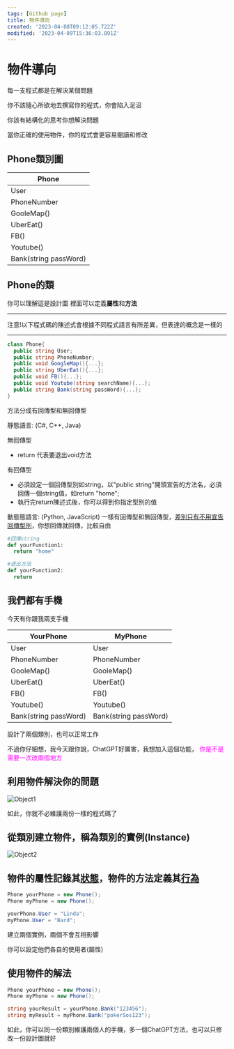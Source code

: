 ```yaml
---
tags: [Github page]
title: 物件導向
created: '2023-04-08T09:12:05.722Z'
modified: '2023-04-09T15:36:03.891Z'
---
```


# 物件導向
每一支程式都是在解決某個問題

你不該隨心所欲地去撰寫你的程式，你會陷入泥沼

你該有結構化的思考你想解決問題

當你正確的使用物件，你的程式會更容易閱讀和修改

## Phone類別圖

| Phone |
| ------------ |
| User |
| PhoneNumber |
| GooleMap() |
| UberEat() |
| FB() |
| Youtube() |
| Bank(string passWord) |



## Phone的類
你可以理解這是設計圖
裡面可以定義**屬性**和**方法**

***

注意!以下程式碼的陳述式會根據不同程式語言有所差異，但表達的概念是一樣的

***

```csharp
class Phone{
  public string User;
  public string PhoneNumber;
  public void GoogleMap(){...};
  public string UberEat(){...};
  public void FB(){...};
  public void Youtube(string searchName){...};
  public string Bank(string passWord){...};
}
```

方法分成有回傳型和無回傳型

靜態語言:
(C#, C++, Java)

無回傳型
* return 代表要退出void方法

有回傳型
* 必須設定一個回傳型別如string，以"public string"開頭宣告的方法名，必須回傳一個string值，如return "home";  
* 執行完return陳述式後，你可以得到你指定型別的值

動態態語言:
(Python, JavaScript)
一樣有回傳型和無回傳型，<u>差別只有不用宣告回傳型別</u>，你想回傳就回傳，比較自由
```python
#回傳string
def yourFunction1:
  return "home"

#退出方法
def yourFunction2:
  return

```

## 我們都有手機

今天有你跟我兩支手機

|YourPhone|MyPhone|
|------|------|
|User|User|
|PhoneNumber|PhoneNumber|
|GooleMap()|GooleMap()|
|UberEat()|UberEat()|
|FB()|FB()|
|Youtube()|Youtube()|
|Bank(string passWord)|Bank(string passWord)|

設計了兩個類別，也可以正常工作

不過你仔細想，我今天跟你說，ChatGPT好厲害，我想加入這個功能，<span style="color:#ff00ff"> 你是不是需要一次改兩個地方 </span>

## 利用物件解決你的問題

![Object1](https://images2.imgbox.com/38/35/sHFNwquF_o.jpg?download=true)

如此，你就不必維護兩份一樣的程式碼了

## 從類別建立物件，稱為類別的實例(Instance)

![Object2](https://images2.imgbox.com/19/f5/UNTUIy0V_o.jpg?download=true)

## 物件的屬性記錄其<u>狀態</u>，物件的方法定義其<u>行為</u>

```csharp
Phone yourPhone = new Phone();
Phone myPhone = new Phone();

yourPhone.User = "Linda";
myPhone.User = "Bard";
```

建立兩個實例，兩個不會互相影響

你可以設定他們各自的使用者(屬性)


## 使用物件的解法

```csharp
Phone yourPhone = new Phone();
Phone myPhone = new Phone();

string yourResult = yourPhone.Bank("123456");
string myResult = myPhone.Bank("pokerSos123");
```

如此，你可以同一份類別維護兩個人的手機，多一個ChatGPT方法，也可以只修改一份設計圖就好






